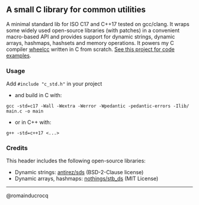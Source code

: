 ## A small C library for common utilities

A minimal standard lib for ISO C17 and C++17 tested on gcc/clang. It wraps some widely used open-source libraries (with patches) in a convenient macro-based API and provides support for dynamic strings, dynamic arrays, hashmaps, hashsets and memory operations. It powers my C compiler [wheelcc](https://github.com/romainducrocq/wheelcc) written in C from scratch. <ins>See this project for code examples</ins>.

### Usage

Add `#include "c_std.h"` in your project  
- and build in C with:
```
gcc -std=c17 -Wall -Wextra -Werror -Wpedantic -pedantic-errors -Ilib/ main.c -o main
``` 
- or in C++ with:
```
g++ -std=c++17 <...>
```

### Credits

This header includes the following open-source libraries:

- Dynamic strings: [antirez/sds](https://github.com/antirez/sds) (BSD-2-Clause license)
- Dynamic arrays, hashmaps: [nothings/stb_ds](https://github.com/nothings/stb/blob/master/stb_ds.h) (MIT License)

****

@romainducrocq
